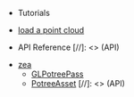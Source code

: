 - Tutorials
* [load a point cloud](tutorials/load-a-point-cloud.md)

- API Reference
[//]: <> (API)
* [zea](api/zea/README)
  * [GLPotreePass](api/zea/GLPotreePass)
  * [PotreeAsset](api/zea/PotreeAsset)
[//]: <> (API)
